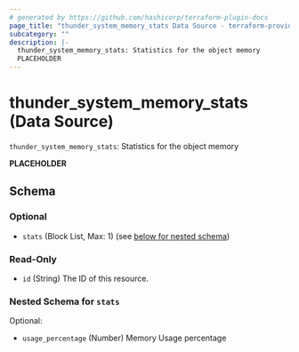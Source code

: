 ```yaml
---
# generated by https://github.com/hashicorp/terraform-plugin-docs
page_title: "thunder_system_memory_stats Data Source - terraform-provider-thunder"
subcategory: ""
description: |-
  thunder_system_memory_stats: Statistics for the object memory
  PLACEHOLDER
---
```


# thunder_system_memory_stats (Data Source)

`thunder_system_memory_stats`: Statistics for the object memory

__PLACEHOLDER__



<!-- schema generated by tfplugindocs -->
## Schema

### Optional

- `stats` (Block List, Max: 1) (see [below for nested schema](#nestedblock--stats))

### Read-Only

- `id` (String) The ID of this resource.

<a id="nestedblock--stats"></a>
### Nested Schema for `stats`

Optional:

- `usage_percentage` (Number) Memory Usage percentage


